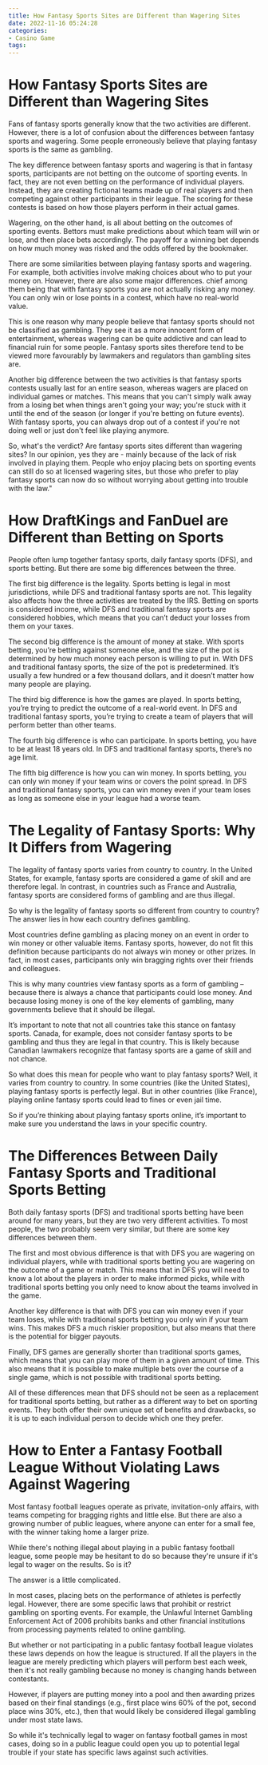 ```yaml
---
title: How Fantasy Sports Sites are Different than Wagering Sites
date: 2022-11-16 05:24:28
categories:
- Casino Game
tags:
---
```



#  How Fantasy Sports Sites are Different than Wagering Sites

Fans of fantasy sports generally know that the two activities are different. However, there is a lot of confusion about the differences between fantasy sports and wagering. Some people erroneously believe that playing fantasy sports is the same as gambling.

The key difference between fantasy sports and wagering is that in fantasy sports, participants are not betting on the outcome of sporting events. In fact, they are not even betting on the performance of individual players. Instead, they are creating fictional teams made up of real players and then competing against other participants in their league. The scoring for these contests is based on how those players perform in their actual games.

Wagering, on the other hand, is all about betting on the outcomes of sporting events. Bettors must make predictions about which team will win or lose, and then place bets accordingly. The payoff for a winning bet depends on how much money was risked and the odds offered by the bookmaker.

There are some similarities between playing fantasy sports and wagering. For example, both activities involve making choices about who to put your money on. However, there are also some major differences. chief among them being that with fantasy sports you are not actually risking any money. You can only win or lose points in a contest, which have no real-world value.

This is one reason why many people believe that fantasy sports should not be classified as gambling. They see it as a more innocent form of entertainment, whereas wagering can be quite addictive and can lead to financial ruin for some people. Fantasy sports sites therefore tend to be viewed more favourably by lawmakers and regulators than gambling sites are.

Another big difference between the two activities is that fantasy sports contests usually last for an entire season, whereas wagers are placed on individual games or matches. This means that you can't simply walk away from a losing bet when things aren't going your way; you're stuck with it until the end of the season (or longer if you're betting on future events). With fantasy sports, you can always drop out of a contest if you're not doing well or just don't feel like playing anymore.

So, what's the verdict? Are fantasy sports sites different than wagering sites? In our opinion, yes they are - mainly because of the lack of risk involved in playing them. People who enjoy placing bets on sporting events can still do so at licensed wagering sites, but those who prefer to play fantasy sports can now do so without worrying about getting into trouble with the law."

#  How DraftKings and FanDuel are Different than Betting on Sports

People often lump together fantasy sports, daily fantasy sports (DFS), and sports betting. But there are some big differences between the three.

The first big difference is the legality. Sports betting is legal in most jurisdictions, while DFS and traditional fantasy sports are not. This legality also affects how the three activities are treated by the IRS. Betting on sports is considered income, while DFS and traditional fantasy sports are considered hobbies, which means that you can’t deduct your losses from them on your taxes.

The second big difference is the amount of money at stake. With sports betting, you’re betting against someone else, and the size of the pot is determined by how much money each person is willing to put in. With DFS and traditional fantasy sports, the size of the pot is predetermined. It’s usually a few hundred or a few thousand dollars, and it doesn’t matter how many people are playing.

The third big difference is how the games are played. In sports betting, you’re trying to predict the outcome of a real-world event. In DFS and traditional fantasy sports, you’re trying to create a team of players that will perform better than other teams.

The fourth big difference is who can participate. In sports betting, you have to be at least 18 years old. In DFS and traditional fantasy sports, there’s no age limit.

The fifth big difference is how you can win money. In sports betting, you can only win money if your team wins or covers the point spread. In DFS and traditional fantasy sports, you can win money even if your team loses as long as someone else in your league had a worse team.

#  The Legality of Fantasy Sports: Why It Differs from Wagering

The legality of fantasy sports varies from country to country. In the United States, for example, fantasy sports are considered a game of skill and are therefore legal. In contrast, in countries such as France and Australia, fantasy sports are considered forms of gambling and are thus illegal.

So why is the legality of fantasy sports so different from country to country? The answer lies in how each country defines gambling.

Most countries define gambling as placing money on an event in order to win money or other valuable items. Fantasy sports, however, do not fit this definition because participants do not always win money or other prizes. In fact, in most cases, participants only win bragging rights over their friends and colleagues.

This is why many countries view fantasy sports as a form of gambling – because there is always a chance that participants could lose money. And because losing money is one of the key elements of gambling, many governments believe that it should be illegal.

It’s important to note that not all countries take this stance on fantasy sports. Canada, for example, does not consider fantasy sports to be gambling and thus they are legal in that country. This is likely because Canadian lawmakers recognize that fantasy sports are a game of skill and not chance.

So what does this mean for people who want to play fantasy sports? Well, it varies from country to country. In some countries (like the United States), playing fantasy sports is perfectly legal. But in other countries (like France), playing online fantasy sports could lead to fines or even jail time.

So if you’re thinking about playing fantasy sports online, it’s important to make sure you understand the laws in your specific country.

#  The Differences Between Daily Fantasy Sports and Traditional Sports Betting

Both daily fantasy sports (DFS) and traditional sports betting have been around for many years, but they are two very different activities. To most people, the two probably seem very similar, but there are some key differences between them.

The first and most obvious difference is that with DFS you are wagering on individual players, while with traditional sports betting you are wagering on the outcome of a game or match. This means that in DFS you will need to know a lot about the players in order to make informed picks, while with traditional sports betting you only need to know about the teams involved in the game.

Another key difference is that with DFS you can win money even if your team loses, while with traditional sports betting you only win if your team wins. This makes DFS a much riskier proposition, but also means that there is the potential for bigger payouts.

Finally, DFS games are generally shorter than traditional sports games, which means that you can play more of them in a given amount of time. This also means that it is possible to make multiple bets over the course of a single game, which is not possible with traditional sports betting.

All of these differences mean that DFS should not be seen as a replacement for traditional sports betting, but rather as a different way to bet on sporting events. They both offer their own unique set of benefits and drawbacks, so it is up to each individual person to decide which one they prefer.

#  How to Enter a Fantasy Football League Without Violating Laws Against Wagering

Most fantasy football leagues operate as private, invitation-only affairs, with teams competing for bragging rights and little else. But there are also a growing number of public leagues, where anyone can enter for a small fee, with the winner taking home a larger prize.

While there's nothing illegal about playing in a public fantasy football league, some people may be hesitant to do so because they're unsure if it's legal to wager on the results. So is it?

The answer is a little complicated.

In most cases, placing bets on the performance of athletes is perfectly legal. However, there are some specific laws that prohibit or restrict gambling on sporting events. For example, the Unlawful Internet Gambling Enforcement Act of 2006 prohibits banks and other financial institutions from processing payments related to online gambling.

But whether or not participating in a public fantasy football league violates these laws depends on how the league is structured. If all the players in the league are merely predicting which players will perform best each week, then it's not really gambling because no money is changing hands between contestants.

However, if players are putting money into a pool and then awarding prizes based on their final standings (e.g., first place wins 60% of the pot, second place wins 30%, etc.), then that would likely be considered illegal gambling under most state laws.

So while it's technically legal to wager on fantasy football games in most cases, doing so in a public league could open you up to potential legal trouble if your state has specific laws against such activities.